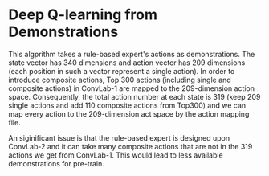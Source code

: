 # Deep Q-learning from Demonstrations
This algprithm takes a rule-based expert's actions as demonstrations. The state vector has 340 dimensions and action vector has 209 dimensions (each position in such a vector represent a single action). In order to introduce composite actions, Top 300 actions (including single and composite actions) in ConvLab-1 are mapped to the 209-dimension action space. Consequently, the total action number at each state is 319 (keep 209 single actions and add 110 composite actions from Top300) and we can map every action to the 209-dimension act space by the action mapping file. 

An siginificant issue is that the rule-based expert is designed upon ConvLab-2 and it can take many composite actions that are not in the 319 actions we get from ConvLab-1. This would lead to less available demonstrations for pre-train.

